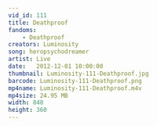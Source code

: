 ```yaml
---
vid_id: 111
title: Deathproof
fandoms:
    - Deathproof
creators: Luminosity
song: heropsychodreamer
artist: Live
date:   2012-12-01 10:00:00
thumbnail: Luminosity-111-Deathproof.jpg
barcode: Luminosity-111-Deathproof.png
mp4name: Luminosity-111-Deathproof.m4v
mp4size: 24.95 MB
width: 848
height: 360
---
```



